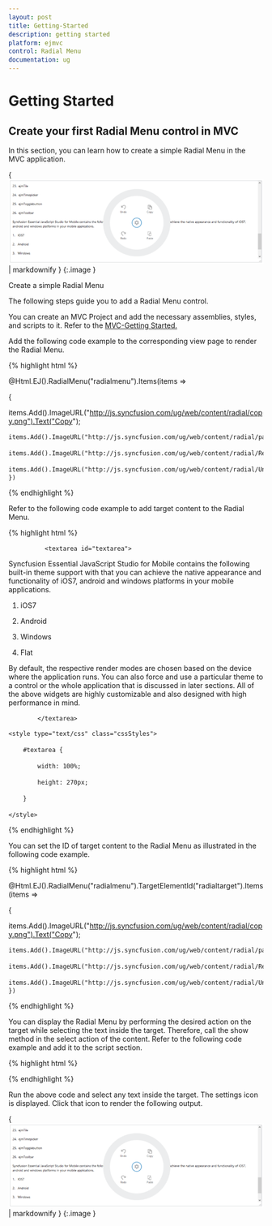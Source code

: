 ```yaml
---
layout: post
title: Getting-Started
description: getting started
platform: ejmvc
control: Radial Menu
documentation: ug
---
```


# Getting Started

## Create your first Radial Menu control in MVC

In this section, you can learn how to create a simple Radial Menu in the MVC application.

{ ![](Getting-Started_images/Getting-Started_img1.png) | markdownify }
{:.image }


Create a simple Radial Menu

The following steps guide you to add a Radial Menu control.

You can create an MVC Project and add the necessary assemblies, styles, and scripts to it. Refer to the [MVC-Getting Started.](http://help.syncfusion.com/ug/js/Documents/gettingstartedwithmv.htm)

Add the following code example to the corresponding view page to render the Radial Menu.



{% highlight html %}



@Html.EJ().RadialMenu("radialmenu").Items(items =>

{

items.Add().ImageURL("http://js.syncfusion.com/ug/web/content/radial/copy.png").Text("Copy");

    items.Add().ImageURL("http://js.syncfusion.com/ug/web/content/radial/paste.png").Text("Paste");

    items.Add().ImageURL("http://js.syncfusion.com/ug/web/content/radial/Redo.png").Text("Redo");

    items.Add().ImageURL("http://js.syncfusion.com/ug/web/content/radial/Undo.png").Text("Undo"); })



{% endhighlight %}



Refer to the following code example to add target content to the Radial Menu.

{% highlight html %}



<div id="radialtarget">  

              <textarea id="textarea">



Syncfusion Essential JavaScript Studio for Mobile contains the following built-in theme support with that you can achieve the native appearance and functionality of iOS7, android and windows platforms in your mobile applications.



1.   iOS7



2.   Android



3.   Windows



4.   Flat



By default, the respective render modes are chosen based on the device where the application runs. You can also force and use a particular theme to a control or the whole application that is discussed in later sections. All of the above widgets are highly customizable and also designed with high performance in mind.

            </textarea>

 </div>



<!--Adds Style for Content-->

    <style type="text/css" class="cssStyles">

        #textarea {

            width: 100%;

            height: 270px;

        }

    </style>  





{% endhighlight %}



You can set the ID of target content to the Radial Menu as illustrated in the following code example. 

{% highlight html %}



@Html.EJ().RadialMenu("radialmenu").TargetElementId("radialtarget").Items(items =>

{

items.Add().ImageURL("http://js.syncfusion.com/ug/web/content/radial/copy.png").Text("Copy");

    items.Add().ImageURL("http://js.syncfusion.com/ug/web/content/radial/paste.png").Text("Paste");

    items.Add().ImageURL("http://js.syncfusion.com/ug/web/content/radial/Redo.png").Text("Redo");

    items.Add().ImageURL("http://js.syncfusion.com/ug/web/content/radial/Undo.png").Text("Undo"); })



{% endhighlight %}



You can display the Radial Menu by performing the desired action on the target while selecting the text inside the target. Therefore, call the show method in the select action of the content. Refer to the following code example and add it to the script section.

{% highlight html %}



<script type="text/javascript">

  $(function () {

        $("#textarea").select(function (e) {

            $('#radialmenu').ejRadialMenu("show");

        });

});

</script>





{% endhighlight %}



Run the above code and select any text inside the target. The settings icon is displayed. Click that icon to render the following output.

{ ![](Getting-Started_images/Getting-Started_img2.png) | markdownify }
{:.image }



